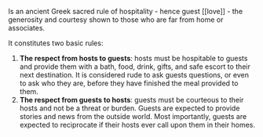 Is an ancient Greek sacred rule of hospitality - hence guest [[love]] - the generosity and courtesy shown to those who are far from home or associates.

It constitutes two basic rules:

1. **The respect from hosts to guests**: hosts must be hospitable to guests and provide them with a bath, food, drink, gifts, and safe escort to their next destination. It is considered rude to ask guests questions, or even to ask who they are, before they have finished the meal provided to them.
2. **The respect from guests to hosts**: guests must be courteous to their hosts and not be a threat or burden. Guests are expected to provide stories and news from the outside world. Most importantly, guests are expected to reciprocate if their hosts ever call upon them in their homes.
